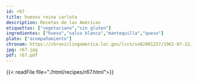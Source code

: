 ```yaml
---
id: r67
title: huevos reina carlota
description: Recetas de las Américas
etiquettas: ["vegetariano","sin gluten"]
ingredientes: ["huevo","salsa blanca","mantequilla","queso"]
plato: ["acompañamiento"]
chronam: https://chroniclingamerica.loc.gov/lccn/sn82001257/1962-07-22/ed-1/seq-7
jpg: r67.jpg
pdf: r67.pdf
---
```


{{< readFile file="./html/recipes/r67.html">}}